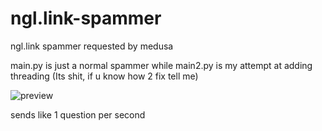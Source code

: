 # ngl.link-spammer
ngl.link spammer requested by medusa

main.py is just a normal spammer while main2.py is my attempt at adding threading (Its shit, if u know how 2 fix tell me)

![preview](https://i.ibb.co/wQB4r8w/image.png)

sends like 1 question per second
